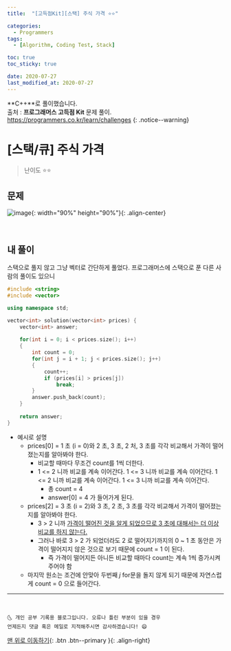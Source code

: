 ```yaml
---
title:  "[고득점Kit][스택] 주식 가격 ⭐⭐" 

categories:
  - Programmers
tags:
  - [Algorithm, Coding Test, Stack]

toc: true
toc_sticky: true

date: 2020-07-27
last_modified_at: 2020-07-27
---
```


**C++**로 풀이했습니다.  
출처 : **프로그래머스 고득점 Kit** 문제 풀이. <https://programmers.co.kr/learn/challenges>
{: .notice--warning}




# [스택/큐] 주식 가격

> 난이도 ⭐⭐

## 문제 

![image](https://user-images.githubusercontent.com/42318591/88566400-e8456d00-d070-11ea-90c7-eaede6e3349d.png){: width="90%" height="90%"}{: .align-center}

<br>

## 내 풀이

스택으로 풀지 않고 그냥 벡터로 간단하게 풀었다. 프로그래머스에 스택으로 푼 다른 사람의 풀이도 있으니

```cpp
#include <string>
#include <vector>

using namespace std;

vector<int> solution(vector<int> prices) {
    vector<int> answer;
    
    for(int i = 0; i < prices.size(); i++)
    {
        int count = 0;
        for(int j = i + 1; j < prices.size(); j++)
        {
            count++;
            if (prices[i] > prices[j])
                break;
        }
        answer.push_back(count);
    }
    
    return answer;
}
```

- 예시로 설명 
  - prices[0] = 1 초 (i = 0)와 2 초, 3 초, 2 처, 3 초를 각각 비교해서 가격이 떨어졌는지를 알아봐야 한다. 
    - 비교할 때마다 무조건 count를 1씩 더한다.
    - 1 <= 2 니까 비교를 계속 이어간다. 1 <= 3 니까 비교를 계속 이어간다. 1 <= 2 니까 비교를 계속 이어간다. 1 <= 3 니까 비교를 계속 이어간다.
      - 총 count = 4 
      - answer[0] = 4 가 들어가게 된다. 
  - prices[2] = 3 초 (i = 2)와 3 초, 2 초, 3 초를 각각 비교해서 가격이 떨어졌는지를 알아봐야 한다.
    - 3 > 2 니까 <u>가격이 떨어진 것을 알게 되었으므로 3 초에 대해서는 더 이상 비교를 하지 않는다.</u>
    - 그러나 바로 3 > 2 가 되었더라도 2 로 떨어지기까지의 0 ~ 1 초 동안은 가격이 떨어지지 않은 것으로 보기 때문에 count = 1 이 된다.
      - 즉 가격이 떨어지든 아니든 비교할 때마다 count는 계속 1씩 증가시켜 주어야 함
  - 마지막 원소는 조건에 안맞아 두번째 *j* for문을 돌지 않게 되기 때문에 자연스럽게 count = 0 으로 들어간다. 




***
<br>

    🌜 개인 공부 기록용 블로그입니다. 오류나 틀린 부분이 있을 경우 
    언제든지 댓글 혹은 메일로 지적해주시면 감사하겠습니다! 😄

[맨 위로 이동하기](#){: .btn .btn--primary }{: .align-right}